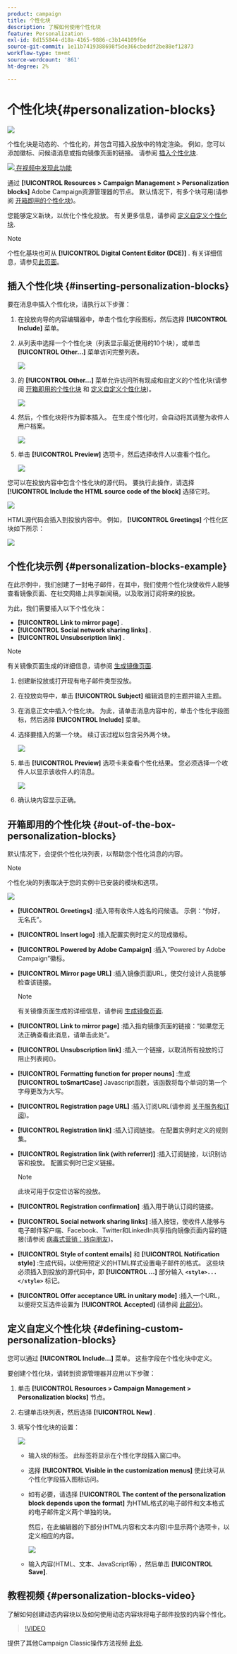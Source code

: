 ```yaml
---
product: campaign
title: 个性化块
description: 了解如何使用个性化块
feature: Personalization
exl-id: 8d155844-d18a-4165-9886-c3b144109f6e
source-git-commit: 1e11b7419388698f5de366cbeddf2be88ef12873
workflow-type: tm+mt
source-wordcount: '861'
ht-degree: 2%

---
```


# 个性化块{#personalization-blocks}

![](../../assets/common.svg)

个性化块是动态的、个性化的，并包含可插入投放中的特定渲染。 例如，您可以添加徽标、问候语消息或指向镜像页面的链接。 请参阅 [插入个性化块](#inserting-personalization-blocks).

![](assets/do-not-localize/how-to-video.png)[ 在视频中发现此功能](#personalization-blocks-video)

通过 **[!UICONTROL Resources > Campaign Management > Personalization blocks]** Adobe Campaign资源管理器的节点。 默认情况下，有多个块可用(请参阅 [开箱即用的个性化块](#out-of-the-box-personalization-blocks))。

您能够定义新块，以优化个性化投放。 有关更多信息，请参阅 [定义自定义个性化块](#defining-custom-personalization-blocks).

>[!NOTE]
>
>个性化基块也可从 **[!UICONTROL Digital Content Editor (DCE)]** . 有关详细信息，请参见[此页面](../../web/using/editing-content.md#inserting-a-personalization-block)。

## 插入个性化块 {#inserting-personalization-blocks}

要在消息中插入个性化块，请执行以下步骤：

1. 在投放向导的内容编辑器中，单击个性化字段图标，然后选择 **[!UICONTROL Include]** 菜单。
1. 从列表中选择一个个性化块（列表显示最近使用的10个块），或单击 **[!UICONTROL Other...]** 菜单访问完整列表。

   ![](assets/s_ncs_user_personalized_block01.png)

1. 的 **[!UICONTROL Other...]** 菜单允许访问所有现成和自定义的个性化块(请参阅 [开箱即用的个性化块](#out-of-the-box-personalization-blocks) 和 [定义自定义个性化块](#defining-custom-personalization-blocks))。

   ![](assets/s_ncs_user_personalized_block02.png)

1. 然后，个性化块将作为脚本插入。 在生成个性化时，会自动将其调整为收件人用户档案。

   ![](assets/s_ncs_user_personalized_block03.png)

1. 单击 **[!UICONTROL Preview]** 选项卡，然后选择收件人以查看个性化。

   ![](assets/s_ncs_user_personalized_block04.png)

您可以在投放内容中包含个性化块的源代码。 要执行此操作，请选择 **[!UICONTROL Include the HTML source code of the block]** 选择它时。

![](assets/s_ncs_user_personalized_block05.png)

HTML源代码会插入到投放内容中。 例如， **[!UICONTROL Greetings]** 个性化区块如下所示：

![](assets/s_ncs_user_personalized_block06.png)

## 个性化块示例 {#personalization-blocks-example}

在此示例中，我们创建了一封电子邮件，在其中，我们使用个性化块使收件人能够查看镜像页面、在社交网络上共享新闻稿，以及取消订阅将来的投放。

为此，我们需要插入以下个性化块：

* **[!UICONTROL Link to mirror page]** .
* **[!UICONTROL Social network sharing links]** .
* **[!UICONTROL Unsubscription link]** .

>[!NOTE]
>
>有关镜像页面生成的详细信息，请参阅 [生成镜像页面](sending-messages.md#generating-the-mirror-page).

1. 创建新投放或打开现有电子邮件类型投放。
1. 在投放向导中，单击 **[!UICONTROL Subject]** 编辑消息的主题并输入主题。
1. 在消息正文中插入个性化块。 为此，请单击消息内容中的，单击个性化字段图标，然后选择 **[!UICONTROL Include]** 菜单。
1. 选择要插入的第一个块。 续订该过程以包含另外两个块。

   ![](assets/s_ncs_user_personalized_block_example.png)

1. 单击 **[!UICONTROL Preview]** 选项卡来查看个性化结果。 您必须选择一个收件人以显示该收件人的消息。

   ![](assets/s_ncs_user_personalized_block_example2.png)

1. 确认块内容显示正确。

## 开箱即用的个性化块 {#out-of-the-box-personalization-blocks}

默认情况下，会提供个性化块列表，以帮助您个性化消息的内容。

>[!NOTE]
>
>个性化块的列表取决于您的实例中已安装的模块和选项。

![](assets/s_ncs_user_personalized_block_list.png)

* **[!UICONTROL Greetings]** :插入带有收件人姓名的问候语。 示例：“你好，无名氏”。
* **[!UICONTROL Insert logo]** :插入配置实例时定义的现成徽标。
* **[!UICONTROL Powered by Adobe Campaign]** :插入“Powered by Adobe Campaign”徽标。
* **[!UICONTROL Mirror page URL]** :插入镜像页面URL，使交付设计人员能够检查该链接。

   >[!NOTE]
   >
   >有关镜像页面生成的详细信息，请参阅 [生成镜像页面](sending-messages.md#generating-the-mirror-page).

* **[!UICONTROL Link to mirror page]** :插入指向镜像页面的链接：“如果您无法正确查看此消息，请单击此处”。
* **[!UICONTROL Unsubscription link]** :插入一个链接，以取消所有投放的订阻止列表阅()。
* **[!UICONTROL Formatting function for proper nouns]** :生成 **[!UICONTROL toSmartCase]** Javascript函数，该函数将每个单词的第一个字母更改为大写。
* **[!UICONTROL Registration page URL]** :插入订阅URL(请参阅 [关于服务和订阅](about-services-and-subscriptions.md))。
* **[!UICONTROL Registration link]** :插入订阅链接。 在配置实例时定义的规则集。
* **[!UICONTROL Registration link (with referrer)]** :插入订阅链接，以识别访客和投放。 配置实例时已定义链接。

   >[!NOTE]
   >
   >此块可用于仅定位访客的投放。

* **[!UICONTROL Registration confirmation]** :插入用于确认订阅的链接。
* **[!UICONTROL Social network sharing links]** :插入按钮，使收件人能够与电子邮件客户端、Facebook、Twitter和LinkedIn共享指向镜像页面内容的链接(请参阅 [病毒式营销：转向朋友](viral-and-social-marketing.md#viral-marketing--forward-to-a-friend))。
* **[!UICONTROL Style of content emails]** 和 **[!UICONTROL Notification style]** :生成代码，以使用预定义的HTML样式设置电子邮件的格式。 这些块必须插入到投放的源代码中，即 **[!UICONTROL ...]** 部分输入 **`<style>...</style>`** 标记。
* **[!UICONTROL Offer acceptance URL in unitary mode]** :插入一个URL，以便将交互选件设置为 **[!UICONTROL Accepted]** (请参阅 [此部分](../../interaction/using/offer-analysis-report.md))。

## 定义自定义个性化块 {#defining-custom-personalization-blocks}

您可以通过 **[!UICONTROL Include...]** 菜单。 这些字段在个性化块中定义。

要创建个性化块，请转到资源管理器并应用以下步骤：

1. 单击 **[!UICONTROL Resources > Campaign Management > Personalization blocks]** 节点。
1. 右键单击块列表，然后选择 **[!UICONTROL New]** .
1. 填写个性化块的设置：

   ![](assets/s_ncs_user_personalized_block.png)

   * 输入块的标签。 此标签将显示在个性化字段插入窗口中。
   * 选择 **[!UICONTROL Visible in the customization menus]** 使此块可从个性化字段插入图标访问。
   * 如有必要，请选择 **[!UICONTROL The content of the personalization block depends upon the format]** 为HTML格式的电子邮件和文本格式的电子邮件定义两个单独的块。

      然后，在此编辑器的下部分(HTML内容和文本内容)中显示两个选项卡，以定义相应的内容。

      ![](assets/s_ncs_user_personalized_block_b.png)

   * 输入内容(HTML、文本、JavaScript等) ，然后单击 **[!UICONTROL Save]**.

## 教程视频 {#personalization-blocks-video}

了解如何创建动态内容块以及如何使用动态内容块将电子邮件投放的内容个性化。

>[!VIDEO](https://video.tv.adobe.com/v/24924?quality=12)

提供了其他Campaign Classic操作方法视频 [此处](https://experienceleague.adobe.com/docs/campaign-classic-learn/tutorials/overview.html?lang=zh-Hans).
